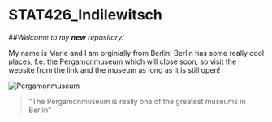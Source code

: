 # STAT426_Indilewitsch
##_Welcome to my **new** repository!_

My name is Marie and I am orginially from Berlin! Berlin has some really cool places, f.e. the [Pergamonmuseum](https://www.smb.museum/museen-einrichtungen/pergamonmuseum/home/) which will close
soon, so visit the website from the link and the museum as long as it is still open! 

![Pergamonmuseum](https://www.berlin.de/binaries/asset/image_assets/5456908/ratio_4_3/1590145564/800x600/)

> "The Pergamonmuseum is really one of the greatest museums in Berlin"
